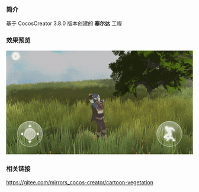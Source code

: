 ### 简介
基于 CocosCreator 3.8.0 版本创建的 **塞尔达** 工程

### 效果预览
![image](../../../gif/202207/2022072501.gif)

### 相关链接
https://gitee.com/mirrors_cocos-creator/cartoon-vegetation